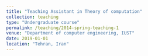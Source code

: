 ```yaml
---
title: "Teaching Assistant in Theory of computation"
collection: teaching
type: "Undergraduate course"
permalink: /teaching/2014-spring-teaching-1
venue: "Department of computer engineering, IUST"
date: 2019-01-01
location: "Tehran, Iran"
---
```

